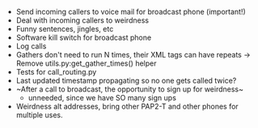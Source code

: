 * Send incoming callers to voice mail for broadcast phone (important!)
* Deal with incoming callers to weirdness
* Funny sentences, jingles, etc
* Software kill switch for broadcast phone
* Log calls
* Gathers don't need to run N times, their <Say> XML tags can have repeats
    -> Remove utils.py:get_gather_times() helper
* Tests for call_routing.py
* Last updated timestamp propagating so no one gets called twice?
* ~After a call to broadcast, the opportunity to sign up for weirdness~
  - unneeded, since we have SO many sign ups
* Weirdness alt addresses, bring other PAP2-T and other phones for multiple uses.
